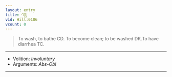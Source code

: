 ```yaml
---
layout: entry
title: འཁྲུ་
vid: Hill:0186
vcount: 0
---
```

> To wash, to bathe CD\. To become clean; to be washed DK\.To have diarrhea TC\.

---
* Volition: _Involuntary_
* Arguments: _Abs-Obl_

---

